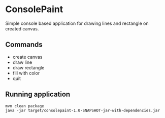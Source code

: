 # ConsolePaint

Simple console based application for drawing lines and rectangle on created canvas.

## Commands

* create canvas
* draw line
* draw rectangle
* fill with color
* quit

## Running application

    mvn clean package
    java -jar target/consolepaint-1.0-SNAPSHOT-jar-with-dependencies.jar
